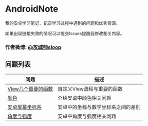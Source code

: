 # AndroidNote
我的安卓学习笔记，记录学习过程中遇到的问题和优秀资源。

如果出现链接失效的情况可以提交Issues提醒我修改相关内容。
### 作者微博: [@攻城师sloop](http://weibo.com/5459430586)


## 问题列表
 问题 | 描述
 --- | ---
 [View几个重要的函数](https://github.com/GcsSloop/AndroidNote/blob/master/%E9%97%AE%E9%A2%98/View/%E8%87%AA%E5%AE%9A%E4%B9%89View%E5%87%A0%E4%B8%AA%E9%87%8D%E8%A6%81%E7%9A%84%E5%87%BD%E6%95%B0.md) | 自定义View流程与重要的函数
 [颜色](https://github.com/GcsSloop/AndroidNote/blob/master/%E9%97%AE%E9%A2%98/%E9%A2%9C%E8%89%B2/%E9%A2%9C%E8%89%B2.md) | 介绍安卓中颜色相关问题
 [安卓屏幕坐标系](https://github.com/GcsSloop/AndroidNote/blob/master/%E9%97%AE%E9%A2%98/%E5%9D%90%E6%A0%87%E7%B3%BB/%E5%9D%90%E6%A0%87%E7%B3%BB.md) | 安卓中的坐标与数学坐标系之间的差别
 [角度与弧度](https://github.com/GcsSloop/AndroidNote/blob/master/%E9%97%AE%E9%A2%98/%E8%A7%92%E5%BA%A6%E4%B8%8E%E5%BC%A7%E5%BA%A6/%E8%A7%92%E5%BA%A6%E4%B8%8E%E5%BC%A7%E5%BA%A6.md) | 安卓中角度与弧度相关问题
 
